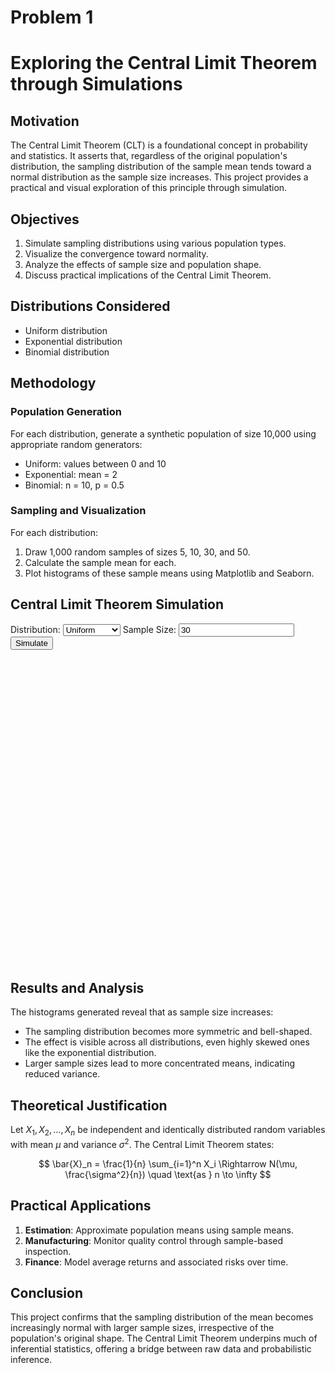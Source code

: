# Problem 1
# Exploring the Central Limit Theorem through Simulations

## Motivation

The Central Limit Theorem (CLT) is a foundational concept in probability and statistics. It asserts that, regardless of the original population's distribution, the sampling distribution of the sample mean tends toward a normal distribution as the sample size increases. This project provides a practical and visual exploration of this principle through simulation.

## Objectives

1. Simulate sampling distributions using various population types.
2. Visualize the convergence toward normality.
3. Analyze the effects of sample size and population shape.
4. Discuss practical implications of the Central Limit Theorem.

## Distributions Considered

* Uniform distribution
* Exponential distribution
* Binomial distribution

## Methodology

### Population Generation

For each distribution, generate a synthetic population of size 10,000 using appropriate random generators:

* Uniform: values between 0 and 10
* Exponential: mean = 2
* Binomial: n = 10, p = 0.5


### Sampling and Visualization

For each distribution:

1. Draw 1,000 random samples of sizes 5, 10, 30, and 50.
2. Calculate the sample mean for each.
3. Plot histograms of these sample means using Matplotlib and Seaborn.


<!DOCTYPE html>
<html>
<head>
  <script src="https://cdn.plot.ly/plotly-latest.min.js"></script>
</head>
<body>
  <h2>Central Limit Theorem Simulation</h2>
  <label for="distribution">Distribution:</label>
  <select id="distribution">
    <option value="uniform">Uniform</option>
    <option value="exponential">Exponential</option>
    <option value="binomial">Binomial</option>
  </select>
  <label for="sampleSize">Sample Size:</label>
  <input type="number" id="sampleSize" value="30">
  <button onclick="simulateCLT()">Simulate</button>

  <div id="plot" style="width:100%;max-width:700px;height:500px;"></div>

  <script>
    function generatePopulation(type, size = 10000) {
      const data = [];
      if (type === "uniform") {
        for (let i = 0; i < size; i++) data.push(Math.random() * 10);
      } else if (type === "exponential") {
        for (let i = 0; i < size; i++) data.push(-2 * Math.log(1 - Math.random()));
      } else if (type === "binomial") {
        for (let i = 0; i < size; i++) {
          let sum = 0;
          for (let j = 0; j < 10; j++) {
            sum += Math.random() < 0.5 ? 1 : 0;
          }
          data.push(sum);
        }
      }
      return data;
    }

    function simulateCLT() {
      const dist = document.getElementById("distribution").value;
      const sampleSize = parseInt(document.getElementById("sampleSize").value);
      const population = generatePopulation(dist);
      const sampleMeans = [];

      for (let i = 0; i < 1000; i++) {
        const sample = [];
        for (let j = 0; j < sampleSize; j++) {
          const idx = Math.floor(Math.random() * population.length);
          sample.push(population[idx]);
        }
        const mean = sample.reduce((a, b) => a + b, 0) / sample.length;
        sampleMeans.push(mean);
      }

      const trace = {
        x: sampleMeans,
        type: 'histogram',
        marker: { color: 'skyblue' },
      };

      const layout = {
        title: `${dist.charAt(0).toUpperCase() + dist.slice(1)} Distribution - Sample Means (n=${sampleSize})`,
        xaxis: { title: 'Sample Mean' },
        yaxis: { title: 'Frequency' }
      };

      Plotly.newPlot('plot', [trace], layout);
    }
  </script>
</body>
</html>

## Results and Analysis

The histograms generated reveal that as sample size increases:

* The sampling distribution becomes more symmetric and bell-shaped.
* The effect is visible across all distributions, even highly skewed ones like the exponential distribution.
* Larger sample sizes lead to more concentrated means, indicating reduced variance.

## Theoretical Justification

Let $X_1, X_2, \ldots, X_n$ be independent and identically distributed random variables with mean $\mu$ and variance $\sigma^2$. The Central Limit Theorem states:

$$
\bar{X}_n = \frac{1}{n} \sum_{i=1}^n X_i \Rightarrow N(\mu, \frac{\sigma^2}{n}) \quad \text{as } n \to \infty
$$

## Practical Applications

1. **Estimation**: Approximate population means using sample means.
2. **Manufacturing**: Monitor quality control through sample-based inspection.
3. **Finance**: Model average returns and associated risks over time.

## Conclusion

This project confirms that the sampling distribution of the mean becomes increasingly normal with larger sample sizes, irrespective of the population's original shape. The Central Limit Theorem underpins much of inferential statistics, offering a bridge between raw data and probabilistic inference.
